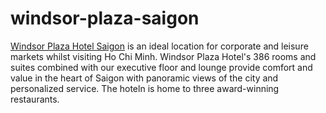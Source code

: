 # windsor-plaza-saigon
<a href=http://www.hotels-in-vietnam.com/asia/vietnam/ho_chi_minh_saigon_hotels/windsor_plaza_hotel.html>Windsor Plaza Hotel Saigon</a> is an ideal location for corporate and leisure markets whilst visiting Ho Chi Minh.
Windsor Plaza Hotel's 386 rooms and suites combined with our executive floor and lounge provide comfort and value in the heart of Saigon with panoramic views of the city and personalized service. The hoteln is home to three award-winning restaurants.
